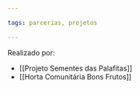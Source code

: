 ```yaml
---

tags: parcerias, projetos

---
```


Realizado por:
- [[Projeto Sementes das Palafitas]]
- [[Horta Comunitária Bons Frutos]]